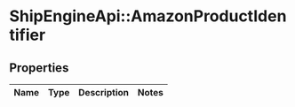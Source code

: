 # ShipEngineApi::AmazonProductIdentifier

## Properties
Name | Type | Description | Notes
------------ | ------------- | ------------- | -------------


